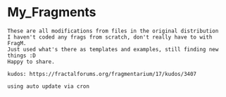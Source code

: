 # My_Fragments

    These are all modifications from files in the original distribution
    I haven't coded any frags from scratch, don't really have to with FragM.
    Just used what's there as templates and examples, still finding new things :D
    Happy to share.

    kudos: https://fractalforums.org/fragmentarium/17/kudos/3407

    using auto update via cron
